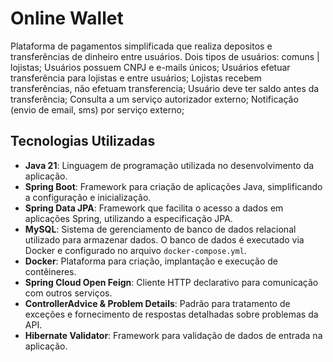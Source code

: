 # Online Wallet

Plataforma de pagamentos simplificada que realiza depositos e transferências de dinheiro 
entre usuários. 
Dois tipos de usuários: comuns | lojistas;
Usuários possuem CNPJ e e-mails únicos;
Usuários efetuar transferência para lojistas e entre usuários;
Lojistas recebem transferências, não efetuam transferencia;
Usuário deve ter saldo antes da transferência;
Consulta a um serviço autorizador externo;
Notificação (envio de email, sms) por serviço externo;

## Tecnologias Utilizadas

- **Java 21**: Linguagem de programação utilizada no desenvolvimento da aplicação.
- **Spring Boot**: Framework para criação de aplicações Java, simplificando a configuração e inicialização.
- **Spring Data JPA**: Framework que facilita o acesso a dados em aplicações Spring, utilizando a especificação JPA.
- **MySQL**: Sistema de gerenciamento de banco de dados relacional utilizado para armazenar dados. O banco de dados é executado via Docker e configurado no arquivo `docker-compose.yml`.
- **Docker**: Plataforma para criação, implantação e execução de contêineres.
- **Spring Cloud Open Feign**: Cliente HTTP declarativo para comunicação com outros serviços.
- **ControllerAdvice & Problem Details**: Padrão para tratamento de exceções e fornecimento de respostas detalhadas sobre problemas da API.
- **Hibernate Validator**: Framework para validação de dados de entrada na aplicação.